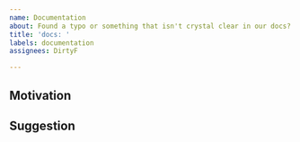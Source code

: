 ```yaml
---
name: Documentation
about: Found a typo or something that isn't crystal clear in our docs?
title: 'docs: '
labels: documentation
assignees: DirtyF

---
```


<!-- Thanks for taking the time to open an issue and help us make Jekyll better! -->

## Motivation

<!-- Why should we update our docs? -->



## Suggestion

<!-- What should we do instead? -->



<!-- Thanks for taking the time to open an issue and help us make Jekyll better! -->
